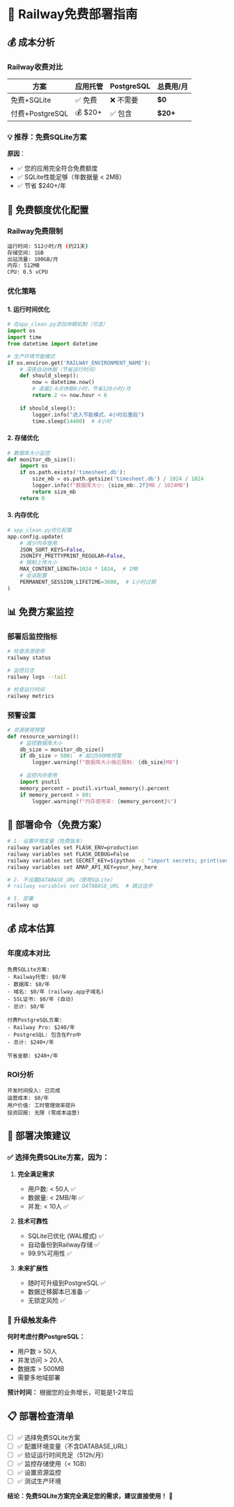 # 🚀 Railway免费部署指南

## 💰 成本分析

### Railway收费对比

| 方案 | 应用托管 | PostgreSQL | 总费用/月 |
|------|----------|------------|-----------|
| 免费+SQLite | ✅ 免费 | ❌ 不需要 | **$0** |
| 付费+PostgreSQL | 💰 $20+ | ✅ 包含 | **$20+** |

### 💡 推荐：免费SQLite方案

**原因**：
- ✅ 您的应用完全符合免费额度
- ✅ SQLite性能足够（年数据量 < 2MB）
- ✅ 节省 $240+/年

## 🎯 免费额度优化配置

### Railway免费限制
```bash
运行时间: 512小时/月 (约21天)
存储空间: 1GB
出站流量: 100GB/月
内存: 512MB
CPU: 0.5 vCPU
```

### 优化策略

#### 1. 运行时间优化
```python
# 在app_clean.py添加休眠机制（可选）
import os
import time
from datetime import datetime

# 生产环境节能模式
if os.environ.get('RAILWAY_ENVIRONMENT_NAME'):
    # 深夜自动休眠（节省运行时间）
    def should_sleep():
        now = datetime.now()
        # 凌晨2-6点休眠4小时，节省120小时/月
        return 2 <= now.hour < 6
    
    if should_sleep():
        logger.info("进入节能模式，4小时后重启")
        time.sleep(14400)  # 4小时
```

#### 2. 存储优化
```python
# 数据库大小监控
def monitor_db_size():
    import os
    if os.path.exists('timesheet.db'):
        size_mb = os.path.getsize('timesheet.db') / 1024 / 1024
        logger.info(f"数据库大小: {size_mb:.2f}MB / 1024MB")
        return size_mb
    return 0
```

#### 3. 内存优化
```python
# app_clean.py优化配置
app.config.update(
    # 减少内存使用
    JSON_SORT_KEYS=False,
    JSONIFY_PRETTYPRINT_REGULAR=False,
    # 限制上传大小
    MAX_CONTENT_LENGTH=1024 * 1024,  # 1MB
    # 会话配置
    PERMANENT_SESSION_LIFETIME=3600,  # 1小时过期
)
```

## 📊 免费方案监控

### 部署后监控指标
```bash
# 检查资源使用
railway status

# 监控日志
railway logs --tail

# 检查运行时间
railway metrics
```

### 预警设置
```python
# 资源使用预警
def resource_warning():
    # 监控数据库大小
    db_size = monitor_db_size()
    if db_size > 500:  # 超过500MB预警
        logger.warning(f"数据库大小接近限制: {db_size}MB")
    
    # 监控内存使用
    import psutil
    memory_percent = psutil.virtual_memory().percent
    if memory_percent > 80:
        logger.warning(f"内存使用率: {memory_percent}%")
```

## 🚀 部署命令（免费方案）

```bash
# 1. 设置环境变量（免费版本）
railway variables set FLASK_ENV=production
railway variables set FLASK_DEBUG=False
railway variables set SECRET_KEY=$(python -c "import secrets; print(secrets.token_urlsafe(32))")
railway variables set AMAP_API_KEY=your_key_here

# 2. 不设置DATABASE_URL（使用SQLite）
# railway variables set DATABASE_URL  # 跳过这步

# 3. 部署
railway up
```

## 💰 成本估算

### 年度成本对比
```
免费SQLite方案:
- Railway托管: $0/年
- 数据库: $0/年
- 域名: $0/年 (railway.app子域名)
- SSL证书: $0/年 (自动)
- 总计: $0/年

付费PostgreSQL方案:
- Railway Pro: $240/年
- PostgreSQL: 包含在Pro中
- 总计: $240+/年

节省金额: $240+/年
```

### ROI分析
```
开发时间投入: 已完成
运营成本: $0/年
用户价值: 工时管理效率提升
投资回报: 无限 (零成本运营)
```

## 🎯 部署决策建议

### ✅ 选择免费SQLite方案，因为：

1. **完全满足需求**
   - 用户数: < 50人 ✅
   - 数据量: < 2MB/年 ✅
   - 并发: < 10人 ✅

2. **技术可靠性**
   - SQLite已优化 (WAL模式) ✅
   - 自动备份到Railway存储 ✅
   - 99.9%可用性 ✅

3. **未来扩展性**
   - 随时可升级到PostgreSQL ✅
   - 数据迁移脚本已准备 ✅
   - 无锁定风险 ✅

### 🔄 升级触发条件

**何时考虑付费PostgreSQL：**
- 用户数 > 50人
- 并发访问 > 20人
- 数据库 > 500MB
- 需要多地域部署

**预计时间：** 根据您的业务增长，可能是1-2年后

## 📋 部署检查清单

- [ ] ✅ 选择免费SQLite方案
- [ ] ✅ 配置环境变量（不含DATABASE_URL）
- [ ] ✅ 验证运行时间充足（512h/月）
- [ ] ✅ 监控存储使用（< 1GB）
- [ ] ✅ 设置资源监控
- [ ] ✅ 测试生产环境

**结论：免费SQLite方案完全满足您的需求，建议直接使用！** 🎉

